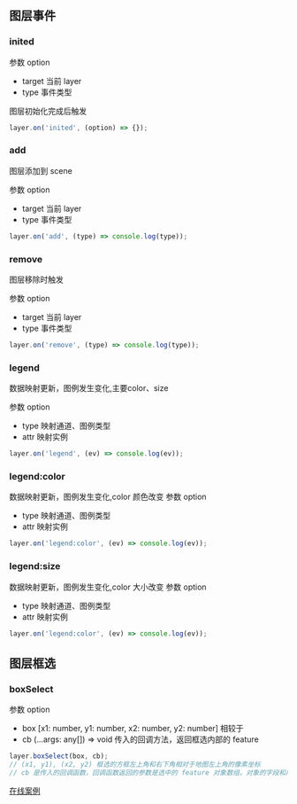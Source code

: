 ## 图层事件

### inited

参数 option

- target 当前 layer
- type 事件类型

图层初始化完成后触发

```javascript
layer.on('inited', (option) => {});
```

### add

图层添加到 scene

参数 option

- target 当前 layer
- type 事件类型

```javascript
layer.on('add', (type) => console.log(type));
```

### remove

图层移除时触发

参数 option

- target 当前 layer
- type 事件类型

```javascript
layer.on('remove', (type) => console.log(type));
```

### legend
数据映射更新，图例发生变化,主要color、size

参数 option

- type 映射通道、图例类型
- attr 映射实例


```js
layer.on('legend', (ev) => console.log(ev));

```

### legend:color

数据映射更新，图例发生变化,color 颜色改变
参数 option
- type 映射通道、图例类型
- attr 映射实例

```js
layer.on('legend:color', (ev) => console.log(ev));

```

### legend:size

数据映射更新，图例发生变化,color 大小改变
参数 option
- type 映射通道、图例类型
- attr 映射实例

```js
layer.on('legend:color', (ev) => console.log(ev));

```

## 图层框选

### boxSelect

参数 option

- box [x1: number, y1: number, x2: number, y2: number] 相较于
- cb (...args: any[]) => void 传入的回调方法，返回框选内部的 feature

```javascript
layer.boxSelect(box, cb);
// (x1, y1), (x2, y2) 框选的方框左上角和右下角相对于地图左上角的像素坐标
// cb 是传入的回调函数，回调函数返回的参数是选中的 feature 对象数组，对象的字段和用户传入的数据相关
```

[在线案例](/zh/examples/gallery/animate#box_select)